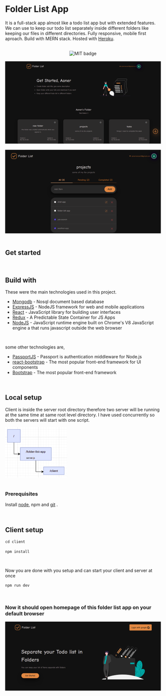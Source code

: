 <!-- intro -->
<h1>Folder List App</h1>
<p>It is a full-stack app almost like a todo list app but with extended features. We can use to keep our todo list separately inside different folders like keeping our files in different directories. Fully responsive, mobile first aproach. Build with MERN stack. Hosted with <a href="https://www.heroku.com/" target="_blank">Heroku</a>. </p>

<br>

<!-- badges -->
<div align="center">
  <img src="https://img.shields.io/badge/License-MIT-yellow.svg" alt="MIT badge">
</div>

<br>

<!-- screen shot -->
<div align="center">
  <img src="screenshot1.png" alt="screen shot of chat app">
</div>

<br>

<div align="center">
  <img src="screenshot2.png" alt="screen shot of chat app">
</div>

<br>

<h2>Get started</h2>

<br>

## Build with

These were the main technologies used in this project.

- [Mongodb](https://www.mongodb.com/) - Nosql document based database
- [ExpressJS](https://expressjs.com/) - NodeJS framework for web and mobile applications
- [React](https://reactjs.org/) - JavaScript library for building user interfaces
- [Redux](https://redux.js.org/) - A Predictable State Container for JS Apps
- [NodeJS](https://nodejs.org/en/) - JavaScript runtime engine built on Chrome's V8 JavaScript engine a that runs javascript outside the web browser

<br>

some other technologies are,

- [PassportJS](http://www.passportjs.org/) - Passport is authentication middleware for Node.js
- [react-bootstrap](https://react-bootstrap.github.io/) - The most popular front-end framework for UI components
- [Bootstrap](https://getbootstrap.com/) - The most popular front-end framework

<br>

<h2>Local setup</h2>
<p>Client is inside the server root directory therefore two server will be running at the same time at same root level directory. I have used concurrently so both the servers will start with one script.</p>
<div>
  <img src="folder structure.png" width="200px" alt="folder structure of project">
</div>

<br>

<h3>Prerequisites</h3>

<p>Install <a href="https://nodejs.org/en/" target="_blank">node</a>, npm and <a href="https://git-scm.com/downloads" target="_blank">git</a> .</p>

<br>

<h2>Client setup</h2>

```
cd client

npm install
```

<br>

Now you are done with you setup and can start your client and server at once

```
npm run dev
```

<br>

<h3>Now it should open homepage of this folder list app on your default browser</h3>

<div align="center">
  <img src="homepage.png" alt="home page for chat app">
</div>
